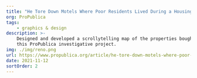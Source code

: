 ```yaml
---
title: "He Tore Down Motels Where Poor Residents Lived During a Housing Crisis"
org: ProPublica
tags:
    - graphics & design
description: >-
    Designed and developed a scrollytelling map of the properties bought by a Reno developer for
    this ProPublica investigative project.
img: ./img/reno.png
url: https://www.propublica.org/article/he-tore-down-motels-where-poor-residents-lived-during-a-housing-crisis-city-leaders-did-nothing
date: 2021-11-12
sortOrder: 2
---
```

